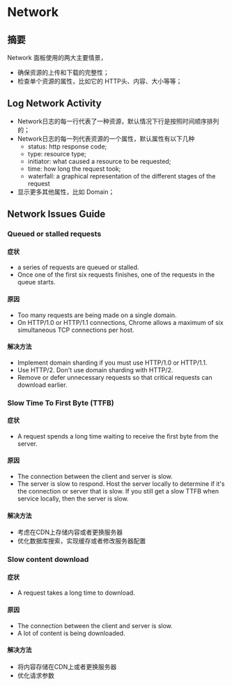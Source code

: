 # Network

## 摘要

Network 面板使用的两大主要情景，

- 确保资源的上传和下载的完整性；
- 检查单个资源的属性，比如它的 HTTP头、内容、大小等等；



## Log Network Activity

- Network日志的每一行代表了一种资源，默认情况下行是按照时间顺序排列的；
- Network日志的每一列代表资源的一个属性，默认属性有以下几种
  - status: http response code;
  - type: resource type;
  - initiator: what caused a resource to be requested;
  - time: how long the request took;
  - waterfall: a graphical representation of the different stages of the request
- 显示更多其他属性，比如 Domain；



## Network Issues Guide

### Queued or stalled requests

#### 症状

- a series of requests are queued or stalled. 
- Once one of the first six requests finishes, one of the requests in the queue starts.



#### 原因

- Too many requests are being made on a single domain.
- On HTTP/1.0 or HTTP/1.1 connections, Chrome allows a maximum of six simultaneous TCP connections per host.



#### 解决方法

- Implement domain sharding if you must use HTTP/1.0 or HTTP/1.1.
- Use HTTP/2. Don't use domain sharding with HTTP/2.
- Remove or defer unnecessary requests so that critical requests can download earlier.



### Slow Time To First Byte (TTFB)

#### 症状

- A request spends a long time waiting to receive the first byte from the server.



#### 原因

- The connection between the client and server is slow.
- The server is slow to respond. Host the server locally to determine if it's the connection or server that is slow. If you still get a slow TTFB when service locally, then the server is slow.



#### 解决方法

- 考虑在CDN上存储内容或者更换服务器
- 优化数据库搜索，实现缓存或者修改服务器配置



### Slow content download

#### 症状

- A request takes a long time to download.



#### 原因

- The connection between the client and server is slow.
- A lot of content is being downloaded.



#### 解决方法

- 将内容存储在CDN上或者更换服务器
- 优化请求参数

